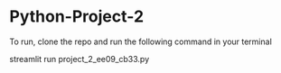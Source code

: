 # Python-Project-2

To run, clone the repo and run the following command in your terminal


streamlit run project_2_ee09_cb33.py
